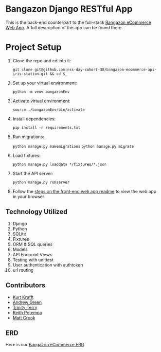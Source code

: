 # Bangazon Django RESTful App 

This is the back-end counterpart to the full-stack [Bangazon eCommerce Web App](https://github.com/nss-day-cohort-38/bangazon-ecommerce-web-app-iris-station). A full description of the app can be found there. 

# Project Setup

1. Clone the repo and cd into it:

    `git clone git@github.com:nss-day-cohort-38/bangazon-ecommerce-api-iris-station.git && cd $_`

1. Set up your virtual environment:

    `python -m venv bangazonEnv`

1. Activate virtual environment:

    `source ./bangazonEnv/bin/activate`

1. Install dependencies:

    `pip install -r requirements.txt`

1. Run migrations:

    `python manage.py makemigrations`
    `python manage.py migrate`

1. Load fixtures:

    `python manage.py loaddata */fixtures/*.json`

1. Start the API server:

    `python manage.py runserver`

1. Follow the [steps on the front-end web app readme](https://github.com/nss-day-cohort-38/bangazon-ecommerce-web-app-iris-station) to view the web app in your browser

## Technology Utilized
1. Django
1. Python
1. SQLite
1. Fixtures
1. ORM & SQL queries
1. Models
1. API Endpoint Views  
1. Testing with unittest
1. User authentication with authtoken
1. url routing

## Contributors
- [Kurt Krafft](https://github.com/kurtkrafft1)
- [Andrew Green](https://github.com/agreen2601)
- [Trinity Terry](https://github.com/TrinityTerry)
- [Keith Potempa](https://github.com/keithrpotempa)
- [Matt Crook](https://github.com/MattCrook)

## ERD
Here is our [Bangazon eCommerce ERD](https://dbdiagram.io/d/5eb4d6d639d18f5553fedfb5).